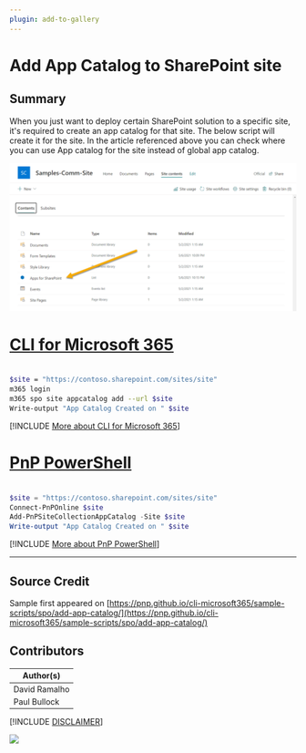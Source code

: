 ```yaml
---
plugin: add-to-gallery
---
```


# Add App Catalog to SharePoint site

## Summary

When you just want to deploy certain SharePoint solution to a specific site, it's required to create an app catalog for that site. The below script will create it for the site. In the article referenced above you can check where you can use App catalog for the site instead of global app catalog.

![Example Screenshot](assets/example.png)

# [CLI for Microsoft 365](#tab/cli-m365)

```bash

$site = "https://contoso.sharepoint.com/sites/site"
m365 login
m365 spo site appcatalog add --url $site
Write-output "App Catalog Created on " $site

```
[!INCLUDE [More about CLI for Microsoft 365](../../docfx/includes/MORE-CLIM365.md)]

# [PnP PowerShell](#tab/pnpps)

```powershell

$site = "https://contoso.sharepoint.com/sites/site"
Connect-PnPOnline $site
Add-PnPSiteCollectionAppCatalog -Site $site
Write-output "App Catalog Created on " $site

```
[!INCLUDE [More about PnP PowerShell](../../docfx/includes/MORE-PNPPS.md)]
***

## Source Credit

Sample first appeared on [https://pnp.github.io/cli-microsoft365/sample-scripts/spo/add-app-catalog/](https://pnp.github.io/cli-microsoft365/sample-scripts/spo/add-app-catalog/)

## Contributors

| Author(s) |
|-----------|
| David Ramalho |
| Paul Bullock |

[!INCLUDE [DISCLAIMER](../../docfx/includes/DISCLAIMER.md)]

<img src="https://telemetry.sharepointpnp.com/script-samples/scripts/add-app-catalogue-to-sp-site" aria-hidden="true" />